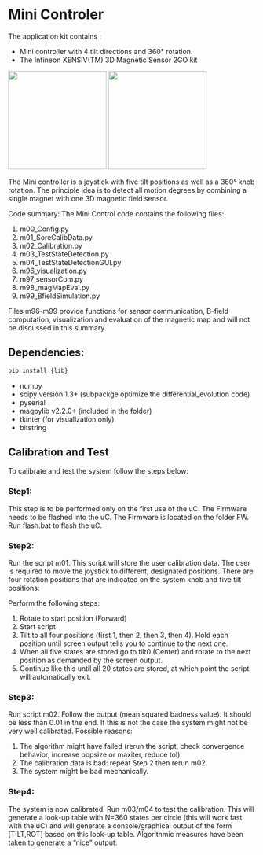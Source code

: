 # Mini Controler

The application kit contains :

* Mini controller with 4 tilt directions and 360° rotation.
* The Infineon XENSIV(TM) 3D Magnetic Sensor 2GO kit


<p float="left">
  <img src="https://www.infineon.com/export/sites/default/media/products/Sensors/3D-Magnetic-Sensor2GO_TLC1930-W286_Board_and_Button.jpg_422899829.jpg" width="200" />
  <img src="https://www.infineon.com/export/sites/default/media/products/Sensors/3D-Magnetic-Sensor2GO_TLC1930-W286_Button.jpg_824455825.jpg" width="200" /> 
</p>

The Mini controller is a joystick with five tilt positions as well as a 360° knob rotation. The principle idea is to detect all motion degrees by combining a single magnet with one 3D magnetic field sensor. 

Code summary: The Mini Control code contains the following files:
1.	m00_Config.py
2.	m01_SoreCalibData.py
3.	m02_Calibration.py
4.	m03_TestStateDetection.py
5.	m04_TestStateDetectionGUI.py
6.	m96_visualization.py
7.	m97_sensorCom.py
8.	m98_magMapEval.py
9.	m99_BfieldSimulation.py


Files m96-m99 provide functions for sensor communication, B-field computation, visualization and evaluation of the magnetic map and will not be discussed in this summary.


## Dependencies: 

```bash
pip install {lib}

```
*	numpy
*	scipy version 1.3+ (subpackge optimize the differential_evolution code)
*	pyserial
*	magpylib v2.2.0+ (included in the folder)
*	tkinter (for visualization only)
* bitstring

## Calibration and Test
To calibrate and test the system follow the steps below:

### Step1:
This step is to be performed only on the first use of the uC. The Firmware needs to be flashed into the uC. The Firmware is located on the folder FW. Run flash.bat to flash the uC.

### Step2:
Run the script m01. This script will store the user calibration data. The user is required to move the joystick to different, designated positions. There are four rotation positions that are indicated on the system knob and five tilt positions: 

Perform the following steps:
1.	Rotate to start position (Forward)
2.	Start script 
3.	Tilt to all four positions (first 1, then 2, then 3, then 4). Hold each position until screen output tells you to continue to the next one.
4.	When all five states are stored go to tilt0 (Center) and rotate to the next position as demanded by the screen output.
5.	Continue like this until all 20 states are stored, at which point the script will automatically exit.

### Step3:
Run script m02. Follow the output (mean squared badness value). It should be less than 0.01 in the end. If this is not the case the system might not be very well calibrated. Possible reasons:
1.	The algorithm might have failed (rerun the script, check convergence behavior, increase popsize or maxiter, reduce tol).
2.	The calibration data is bad: repeat Step 2 then rerun m02.
3.	The system might be bad mechanically.

### Step4:
The system is now calibrated. 
Run m03/m04 to test the calibration. This will generate a look-up table with N=360 states per circle (this will work fast with the uC) and will generate a console/graphical output of the form [TILT,ROT] based on this look-up table.
Algorithmic measures have been taken to generate a “nice” output:

